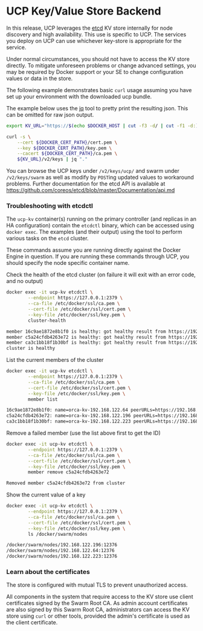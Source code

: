 <!--[metadata]>
+++
title ="UCP Key/Value Store Backends"
description="Docker Universal Control Plane"
[menu.main]
parent="mn_ucp"
+++
<![end-metadata]-->

# UCP Key/Value Store Backend

In this release, UCP leverages the [etcd](https://github.com/coreos/etcd/) KV
store internally for node discovery and high availability. This use is specific
to UCP. The services you deploy on UCP can use whichever key-store is
appropriate for the service.

Under normal circumstances, you should not have to access the KV store
directly.  To mitigate unforeseen problems or change advanced settings,
you may be required by Docker support or your SE to change configuration
values or data in the store.

The following example demonstrates basic `curl` usage assuming you
have set up your environment with the downloaded ucp bundle.

The example below uses the [jq](https://stedolan.github.io/jq/) tool to
pretty print the resulting json.  This can be omitted for raw json output.


```bash
export KV_URL="https://$(echo $DOCKER_HOST | cut -f3 -d/ | cut -f1 -d:):12379"

curl -s \
    --cert ${DOCKER_CERT_PATH}/cert.pem \
    --key ${DOCKER_CERT_PATH}/key.pem \
    --cacert ${DOCKER_CERT_PATH}/ca.pem \
    ${KV_URL}/v2/keys | jq "."
```


You can browse the UCP keys under `/v2/keys/ucp/` and swarm under
`/v2/keys/swarm` as well as modify by `POST`ing updated values to
workaround problems.  Further documentation for the etcd API is available
at https://github.com/coreos/etcd/blob/master/Documentation/api.md


### Troubleshooting with etcdctl

The `ucp-kv` container(s) running on the primary controller (and replicas in an
HA configuration) contain the `etcdctl` binary, which can be accessed using
`docker exec`.  The examples (and their output) using the tool to perform
various tasks on the `etcd` cluster.

These commands assume you are running directly against the Docker Engine in
question.  If you are running these commands through UCP, you should specify the
node specific container name.

Check the health of the etcd cluster (on failure it will exit with an error code, and no output)

```bash
docker exec -it ucp-kv etcdctl \
        --endpoint https://127.0.0.1:2379 \
        --ca-file /etc/docker/ssl/ca.pem \
        --cert-file /etc/docker/ssl/cert.pem \
        --key-file /etc/docker/ssl/key.pem \
        cluster-health

member 16c9ae1872e8b1f0 is healthy: got healthy result from https://192.168.122.64:12379
member c5a24cfdb4263e72 is healthy: got healthy result from https://192.168.122.196:12379
member ca3c1bb18f1b30bf is healthy: got healthy result from https://192.168.122.223:12379
cluster is healthy
```

List the current members of the cluster

```bash
docker exec -it ucp-kv etcdctl \
        --endpoint https://127.0.0.1:2379 \
        --ca-file /etc/docker/ssl/ca.pem \
        --cert-file /etc/docker/ssl/cert.pem \
        --key-file /etc/docker/ssl/key.pem \
        member list

16c9ae1872e8b1f0: name=orca-kv-192.168.122.64 peerURLs=https://192.168.122.64:12380 clientURLs=https://192.168.122.64:12379
c5a24cfdb4263e72: name=orca-kv-192.168.122.196 peerURLs=https://192.168.122.196:12380 clientURLs=https://192.168.122.196:12379
ca3c1bb18f1b30bf: name=orca-kv-192.168.122.223 peerURLs=https://192.168.122.223:12380 clientURLs=https://192.168.122.223:12379
```

Remove a failed member (use the list above first to get the ID)

```bash
docker exec -it ucp-kv etcdctl \
        --endpoint https://127.0.0.1:2379 \
        --ca-file /etc/docker/ssl/ca.pem \
        --cert-file /etc/docker/ssl/cert.pem \
        --key-file /etc/docker/ssl/key.pem \
        member remove c5a24cfdb4263e72

Removed member c5a24cfdb4263e72 from cluster
```

Show the current value of a key

```bash
docker exec -it ucp-kv etcdctl \
        --endpoint https://127.0.0.1:2379 \
        --ca-file /etc/docker/ssl/ca.pem \
        --cert-file /etc/docker/ssl/cert.pem \
        --key-file /etc/docker/ssl/key.pem \
        ls /docker/swarm/nodes

/docker/swarm/nodes/192.168.122.196:12376
/docker/swarm/nodes/192.168.122.64:12376
/docker/swarm/nodes/192.168.122.223:12376
```


### Learn about the certificates

The store is configured with mutual TLS to prevent unauthorized access.

All components in the system that require access to the KV store use
client certificates signed by the Swarm Root CA.  As admin account
certificates are also signed by this Swarm Root CA, administrators can
access the KV store using `curl` or other tools, provided the admin's
certificate is used as the client certificate.
